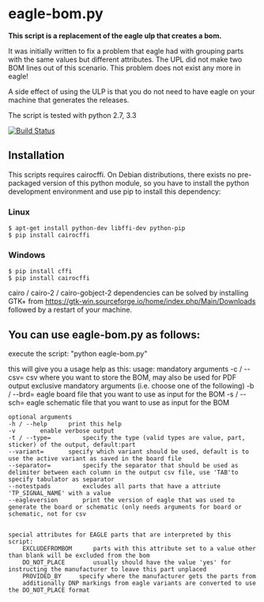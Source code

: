 eagle-bom.py
============

**This script is a replacement of the eagle ulp that creates a bom.**

It was initially written to fix a problem that eagle had with grouping parts with the same values but different attributes. The UPL did not make two BOM lines out of this scenario. This problem does not exist any more in eagle!

A side effect of using the ULP is that you do not need to have eagle on your machine that generates the releases.

The script is tested with python 2.7, 3.3

[![Build Status](https://travis-ci.org/I2SE/eagle-bom.py.svg?branch=master)](https://travis-ci.org/I2SE/eagle-bom.py)

Installation
------------

This scripts requires cairocffi. On Debian distributions, there exists no pre-packaged
version of this python module, so you have to install the python development environment
and use pip to install this dependency:

### Linux

    $ apt-get install python-dev libffi-dev python-pip
    $ pip install cairocffi

### Windows

    $ pip install cffi
    $ pip install cairocffi
	
cairo / cairo-2 / cairo-gobject-2 dependencies can be solved by installing GTK+ from https://gtk-win.sourceforge.io/home/index.php/Main/Downloads followed by a restart of your machine.

You can use eagle-bom.py as follows:
------------------------------------

execute the script: "python eagle-bom.py"

this will give you a usage help as this:
usage: 
	mandatory arguments
	-c / --csv=		 csv where you want to store the BOM, may also be used for PDF output
	exclusive mandatory arguments (i.e. choose one of the following)
	-b / --brd=		 eagle board file that you want to use as input for the BOM
	-s / --sch=		 eagle schematic file that you want to use as input for the BOM
	
	optional arguments
	-h / --help		 print this help
	-v		 enable verbose output
	-t / --type=		 specify the type (valid types are value, part, sticker) of the output, default:part
	--variant=		 specify which variant should be used, default is to use the active variant as saved in the board file
	--separator=		 specify the separator that should be used as delimiter between each column in the output csv file, use 'TAB'to specify tabulator as separator
	--notestpads		 excludes all parts that have a attriute 'TP_SIGNAL_NAME' with a value
	--eagleversion		 print the version of eagle that was used to generate the board or schematic (only needs arguments for board or schematic, not for csv
	
	
	special attributes for EAGLE parts that are interpreted by this script:
		EXCLUDEFROMBOM		parts with this attribute set to a value other than blank will be excluded from the bom
		DO_NOT_PLACE		usually should have the value 'yes' for instructing the manufacturer to leave this part unplaced
		PROVIDED_BY		specify where the manufacturer gets the parts from
		additionally DNP markings from eagle variants are converted to use the DO_NOT_PLACE format

